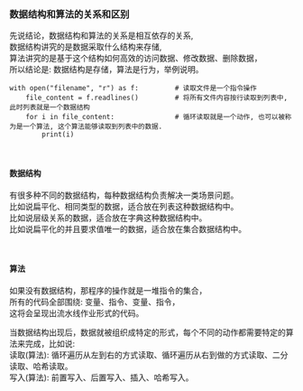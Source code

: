 ### 数据结构和算法的关系和区别
先说结论，数据结构和算法的关系是相互依存的关系,   
数据结构讲究的是数据采取什么结构来存储,   
算法讲究的是基于这个结构如何高效的访问数据、修改数据、删除数据，  
所以结论是: 数据结构是存储，算法是行为，举例说明。  
```shell
with open("filename", "r") as f:         # 读取文件是一个指令操作
    file_content = f.readlines()         # 将所有文件内容按行读取到列表中, 此时列表就是一个数据结构
    for i in file_content:               # 循环读取就是一个动作, 也可以被称为是一个算法, 这个算法能够读取到列表中的数据.
        print(i) 
```


&nbsp;  
#### 数据结构
有很多种不同的数据结构，每种数据结构负责解决一类场景问题。   
比如说扁平化、相同类型的数据，适合放在列表这种数据结构中。   
比如说层级关系的数据，适合放在字典这种数据结构中。   
比如说扁平化的并且要求值唯一的数据，适合放在集合数据结构中。  


&nbsp;  
#### 算法  
如果没有数据结构，那程序的操作就是一堆指令的集合，  
所有的代码全部围绕: 变量、指令、变量、指令，  
这将会呈现出流水线作业形式的代码。    

当数据结构出现后，数据就被组织成特定的形式，每个不同的动作都需要特定的算法来完成，比如说:  
读取(算法): 循环遍历从左到右的方式读取、循环遍历从右到做的方式读取、二分读取、哈希读取。   
写入(算法): 前置写入、后置写入、插入、哈希写入。

